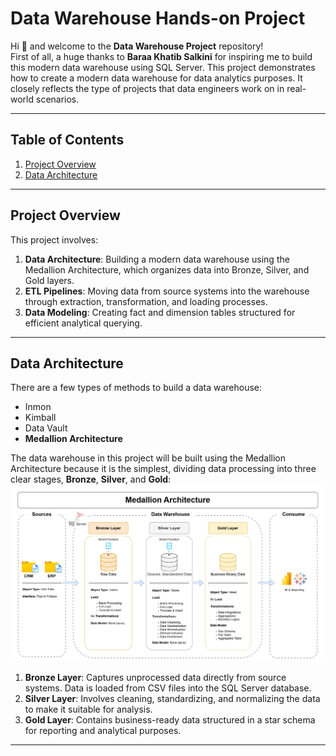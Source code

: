 # Data Warehouse Hands-on Project

Hi 👋 and welcome to the **Data Warehouse Project** repository!  
First of all, a huge thanks to **Baraa Khatib Salkini** for inspiring me to build this modern data warehouse using SQL Server. This project demonstrates how to create a modern data warehouse for data analytics purposes. It closely reflects the type of projects that data engineers work on in real-world scenarios.

---
## Table of Contents

1. [Project Overview](#project-overview)
2. [Data Architecture](#data-architecture)
---

## Project Overview

This project involves:
1. **Data Architecture**: Building a modern data warehouse using the Medallion Architecture, which organizes data into Bronze, Silver, and Gold layers.  
2. **ETL Pipelines**: Moving data from source systems into the warehouse through extraction, transformation, and loading processes.  
3. **Data Modeling**: Creating fact and dimension tables structured for efficient analytical querying.  
---

## Data Architecture

There are a few types of methods to build a data warehouse:  
- Inmon  
- Kimball  
- Data Vault  
- **Medallion Architecture**

The data warehouse in this project will be built using the Medallion Architecture because it is the simplest, dividing data processing into three clear stages, **Bronze**, **Silver**, and **Gold**:
![](https://github.com/Mufalta/SQL-Data-Warehouse-Project/blob/main/images/Data-Architecture.png)

1. **Bronze Layer**: Captures unprocessed data directly from source systems. Data is loaded from CSV files into the SQL Server database.  
2. **Silver Layer**: Involves cleaning, standardizing, and normalizing the data to make it suitable for analysis.  
3. **Gold Layer**: Contains business-ready data structured in a star schema for reporting and analytical purposes.  

---
